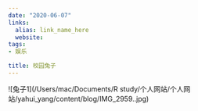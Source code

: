 ```yaml
---
date: "2020-06-07"
links:
  alias: link_name_here
  website: 
tags:
- 娱乐

title: 校园兔子
---
```

![兔子1](/Users/mac/Documents/R study/个人网站/个人网站/yahui_yang/content/blog/IMG_2959..jpg)
